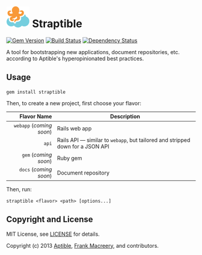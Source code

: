 # ![](lib/straptible/rails/templates/public.api/icon-72-cropped.png) Straptible

[![Gem Version](https://badge.fury.io/rb/straptible.png)](https://rubygems.org/gems/straptible)
[![Build Status](https://secure.travis-ci.org/aptible/straptible.png?branch=master)](http://travis-ci.org/aptible/straptible)
[![Dependency Status](https://gemnasium.com/aptible/straptible.png)](https://gemnasium.com/aptible/straptible)

A tool for bootstrapping new applications, document repositories, etc. according to Aptible's hyperopinionated best practices.


## Usage

    gem install straptible

Then, to create a new project, first choose your flavor:

| Flavor Name | Description |
| ---------:| ------- |
| `webapp` (*coming soon*) | Rails web app |
| `api` | Rails API — similar to `webapp`, but tailored and stripped down for a JSON API |
| `gem` (*coming soon*) | Ruby gem |
| `docs` (*coming soon*) | Document repository |

Then, run:

    straptible <flavor> <path> [options...]


## Copyright and License

MIT License, see [LICENSE](LICENSE.md) for details.

Copyright (c) 2013 [Aptible](https://www.aptible.com), [Frank Macreery](https://github.com/fancyremarker), and contributors.
